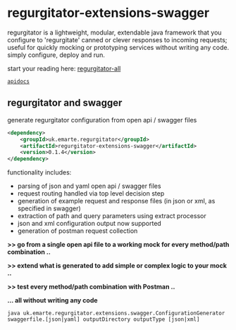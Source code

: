 # regurgitator-extensions-swagger

regurgitator is a lightweight, modular, extendable java framework that you configure to 'regurgitate' canned or clever responses to incoming requests; useful for quickly mocking or prototyping services without writing any code. simply configure, deploy and run.

start your reading here: [regurgitator-all](https://talmeym.github.io/regurgitator-all#regurgitator)

[``apidocs``](https://regurgitator.emarte.uk/apidocs/regurgitator-extensions-swagger/0.1.5/uk/emarte/regurgitator/extensions/swagger/package-summary.html)

## regurgitator and swagger

generate regurgitator configuration from open api / swagger files

```xml
<dependency>
    <groupId>uk.emarte.regurgitator</groupId>
    <artifactId>regurgitator-extensions-swagger</artifactId>
    <version>0.1.4</version>
</dependency>
```

functionality includes:
- parsing of json and yaml open api / swagger files
- request routing handled via top level decision step
- generation of example request and response files (in json or xml, as specified in swagger)
- extraction of path and query parameters using extract processor
- json and xml configuration output now supported
- generation of postman request collection

**>> go from a single open api file to a working mock for every method/path combination ..**

**>> extend what is generated to add simple or complex logic to your mock ..**

**>> test every method/path combination with Postman ..**

**... all without writing any code**

```java uk.emarte.regurgitator.extensions.swagger.ConfigurationGenerator swaggerfile.[json|yaml] outputDirectory outputType [json|xml]```
